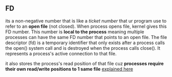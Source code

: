 ## FD
its a non-negative number that is like a *ticket number* that ur program use to refer to an **open file** (not closed). When process opens file, kernel
gives this FD number. This number is **local to the process** meaning multiple processes can have the same FD number that points to an open file. The file descriptor (fd) is a temporary identifier that only exists after a process calls the open() system call and is destroyed when the process calls close(). It represents a process's active connection to that file.

it also stores the process's read position of that file cuz **processes require their own read/write positions to 1 same file** [explained here](https://github.com/brian6484/CSKnowledge/blob/main/Operating%20System/Linux/Network/Why%20separate%20inode%20and%20fd.md)
